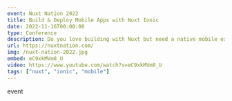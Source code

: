 ```yaml
---
event: Nuxt Nation 2022
title: Build & Deploy Mobile Apps with Nuxt Ionic
date: 2022-11-16T00:00:00
type: Conference
description: Do you love building with Nuxt but need a native mobile experience? Nuxt Ionic is an out-of-the-box integration that lets you build Nuxt applications with a native look and feel leveraging Ionic components, composables, and icons. Nuxt Ionic automatically imports what you need from the Ionic framework mobile UI toolkit, as well as Capacitor, which provides native mobile device functionality and builds for iOS and Android. This talk will cover the features and use cases of Nuxt Ionic, how to get started, and even deploying your mobile app to users with Ionic's Appflow platform.
url: https://nuxtnation.com/
img: /nuxt-nation-2022.jpg
embed: eC9xkMVm8_U
video: https://www.youtube.com/watch?v=eC9xkMVm8_U
tags: ["nuxt", "ionic", "mobile"]
---
```

event

